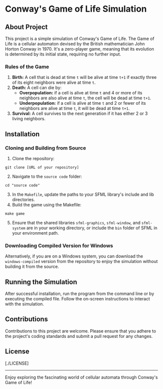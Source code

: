 # Conway's Game of Life Simulation

## About Project
This project is a simple simulation of Conway's Game of Life. The Game of Life is a cellular automaton devised by the British mathematician John Horton Conway in 1970. It's a zero-player game, meaning that its evolution is determined by its initial state, requiring no further input.

### Rules of the Game
1. **Birth:** A cell that is dead at time `t` will be alive at time `t+1` if exactly three of its eight neighbors were alive at time `t`.
2. **Death:** A cell can die by:
    - **Overpopulation:** if a cell is alive at time `t` and 4 or more of its neighbors are also alive at time `t`, the cell will be dead at time `t+1`.
    - **Underpopulation:** if a cell is alive at time `t` and 2 or fewer of its neighbors are alive at time `t`, it will be dead at time `t+1`.
3. **Survival:** A cell survives to the next generation if it has either 2 or 3 living neighbors.

## Installation

### Cloning and Building from Source
1. Clone the repository:
```
git clone [URL of your repository]

```
2. Navigate to the `source code` folder:
```
cd "source code"

```
3. In the `Makefile`, update the paths to your SFML library's include and lib directories.
4. Build the game using the Makefile:
```
make game

```
5. Ensure that the shared libraries `sfml-graphics`, `sfml-window`, and `sfml-system` are in your working directory, or include the `bin` folder of SFML in your environment path.

### Downloading Compiled Version for Windows
Alternatively, if you are on a Windows system, you can download the `windows-compiled` version from the repository to enjoy the simulation without building it from the source.

## Running the Simulation
After successful installation, run the program from the command line or by executing the compiled file. Follow the on-screen instructions to interact with the simulation.

## Contributions
Contributions to this project are welcome. Please ensure that you adhere to the project's coding standards and submit a pull request for any changes.

## License
[./LICENSE]

---
Enjoy exploring the fascinating world of cellular automata through Conway's Game of Life!